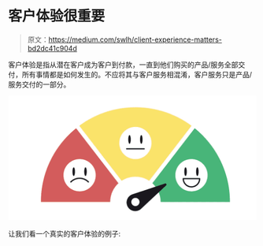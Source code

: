 # 客户体验很重要

> 原文：<https://medium.com/swlh/client-experience-matters-bd2dc41c904d>

客户体验是指从潜在客户成为客户到付款，一直到他们购买的产品/服务全部交付，所有事情都是如何发生的。不应将其与客户服务相混淆，客户服务只是产品/服务交付的一部分。

![](img/141e21a4f86b9841030862b7067f294b.png)

让我们看一个真实的客户体验的例子: